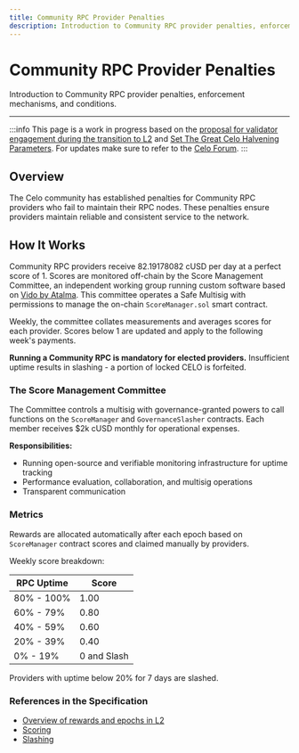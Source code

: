 ```yaml
---
title: Community RPC Provider Penalties
description: Introduction to Community RPC provider penalties, enforcement mechanisms, and conditions.
---
```


# Community RPC Provider Penalties

Introduction to Community RPC provider penalties, enforcement mechanisms, and conditions.

---

:::info
This page is a work in progress based on the [proposal for validator engagement during the transition to L2](https://forum.celo.org/t/proposal-validator-engagement-during-the-transition-to-celo-l2/9700) and [Set The Great Celo Halvening Parameters](https://forum.celo.org/t/set-the-great-celo-halvening-parameters/10455/3). For updates make sure to refer to the [Celo Forum](https://forum.celo.org).
:::

## Overview

The Celo community has established penalties for Community RPC providers who fail to maintain their RPC nodes. These penalties ensure providers maintain reliable and consistent service to the network.

## How It Works

Community RPC providers receive 82.19178082 cUSD per day at a perfect score of 1. Scores are monitored off-chain by the Score Management Committee, an independent working group running custom software based on [Vido by Atalma](https://dev.vido.atalma.io/celo/rpc). This committee operates a Safe Multisig with permissions to manage the on-chain `ScoreManager.sol` smart contract.

Weekly, the committee collates measurements and averages scores for each provider. Scores below 1 are updated and apply to the following week's payments.

**Running a Community RPC is mandatory for elected providers.** Insufficient uptime results in slashing - a portion of locked CELO is forfeited.

### The Score Management Committee

The Committee controls a multisig with governance-granted powers to call functions on the `ScoreManager` and `GovernanceSlasher` contracts. Each member receives $2k cUSD monthly for operational expenses.

**Responsibilities:**

- Running open-source and verifiable monitoring infrastructure for uptime tracking
- Performance evaluation, collaboration, and multisig operations
- Transparent communication

### Metrics

Rewards are allocated automatically after each epoch based on `ScoreManager` contract scores and claimed manually by providers.

Weekly score breakdown:

| RPC Uptime | Score |
|------------|-------|
| 80% - 100% | 1.00  |
| 60% - 79%  | 0.80  |
| 40% - 59%  | 0.60  |
| 20% - 39%  | 0.40  |
| 0% - 19%   | 0 and Slash |

Providers with uptime below 20% for 7 days are slashed.

### References in the Specification

- [Overview of rewards and epochs in L2](https://specs.celo.org/smart_contract_updates_from_l1.html#overview-of-rewards-and-epochs-in-l2)
- [Scoring](https://specs.celo.org/smart_contract_updates_from_l1.html#scoring)
- [Slashing](https://specs.celo.org/smart_contract_updates_from_l1.html#slashing)
